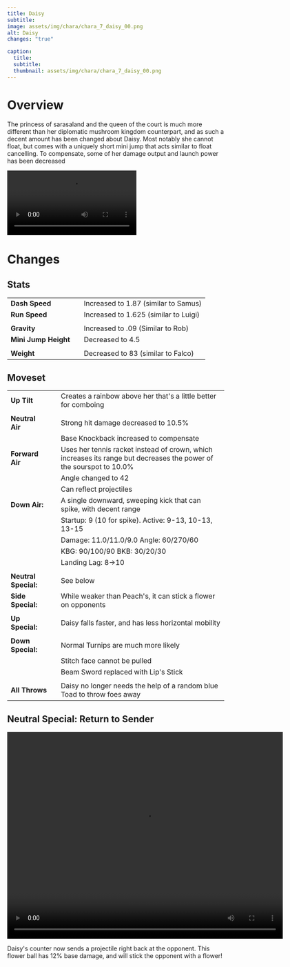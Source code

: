 ```yaml
---
title: Daisy
subtitle: 
image: assets/img/chara/chara_7_daisy_00.png
alt: Daisy
changes: "true"

caption:
  title:
  subtitle: 
  thumbnail: assets/img/chara/chara_7_daisy_00.png
---
```


# Overview 

The princess of sarasaland and the queen of the court is much more different than her diplomatic mushroom kingdom counterpart, and as such a decent amount has been changed about Daisy. Most notably she cannot float, but comes with a uniquely short mini jump that acts similar to float cancelling. To compensate, some of her damage output and launch power has been decreased


<video src="https://csharpm7.github.io/Ultimate14/assets/img/videos/daisy_demo.mp4" max-width="360px" controls></video>

# Changes

## Stats

| |  |  |
| :----------- | :-----: | ----------- |
| **Dash Speed** | | Increased to 1.87 (similar to Samus)  |
| **Run Speed** | | Increased to 1.625 (similar to Luigi)  |
|  | |  |
| **Gravity** | |Increased to .09 (Similar to Rob)  |
| **Mini Jump Height** | |Decreased to 4.5  |
|  | |  |
| **Weight** | | Decreased to 83 (similar to Falco)  |


## Moveset

| |  |  |
| :----------- | :-----: | ----------- |
| **Up Tilt** | | Creates a rainbow above her that's a little better for comboing |
|  |  |  |
| **Neutral Air** | | Strong hit damage decreased to 10.5% |
|  |  | Base Knockback increased to compensate  |
| **Forward Air** | | Uses her tennis racket instead of crown, which increases its range but decreases the power of the sourspot to 10.0% |
|  |  | Angle changed to 42  |
|  |  | Can reflect projectiles |
| **Down Air:** | | A single downward, sweeping kick that can spike, with decent range |
| | | Startup: 9 (10 for spike). Active: 9-13, 10-13, 13-15 |
| | | Damage: 11.0/11.0/9.0 Angle: 60/270/60 |
| | | KBG: 90/100/90 BKB: 30/20/30 |
| | | Landing Lag: 8->10 |
| | | |
| **Neutral Special:** | | See below |
| **Side Special:** | | While weaker than Peach's, it can stick a flower on opponents |
| | | |
| **Up Special:** | | Daisy falls faster, and has less horizontal mobility |
| | | |
| **Down Special:** | | Normal Turnips are much more likely |
| | | Stitch face cannot be pulled |
| | | Beam Sword replaced with Lip's Stick |
| | | |
| **All Throws** | | Daisy no longer needs the help of a random blue Toad to throw foes away |

## Neutral Special: Return to Sender
<video src="https://csharpm7.github.io/Ultimate14/assets/img/videos/daisy_specialn.mp4" width="640" height="480" controls></video>

Daisy's counter now sends a projectile right back at the opponent. This flower ball has 12% base damage, and will stick the opponent with a flower!